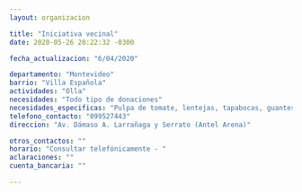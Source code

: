```yaml
---
layout: organizacion

title: "Iniciativa vecinal"
date: 2020-05-26 20:22:32 -0300

fecha_actualizacion: "6/04/2020"

departamento: "Montevideo"
barrio: "Villa Española"
actividades: "Olla"
necesidades: "Todo tipo de donaciones"
necesidades_especificas: "Pulpa de tomate, lentejas, tapabocas, guantes"
telefono_contacto: "099527443"
direccion: "Av. Dámaso A. Larrañaga y Serrato (Antel Arena)"

otros_contactos: ""
horario: "Consultar telefónicamente - "
aclaraciones: ""
cuenta_bancaria: ""

---
```

